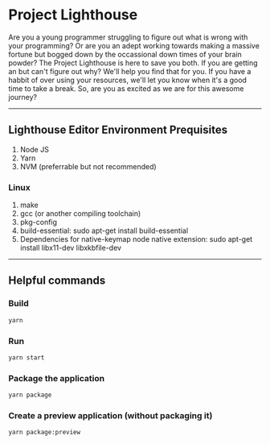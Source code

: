 # Project Lighthouse
Are you a young programmer struggling to figure out what is wrong with your programming? Or are you an adept working towards making a massive fortune but bogged down by the occassional down times of your brain powder?
The Project Lighthouse is here to save you both. If you are getting an but can't figure out why? We'll help you find that for you. If you have a habbit of over using your resources, we'll let you know when it's a good time to take a break.
So, are you as excited as we are for this awesome journey?

---

## Lighthouse Editor Environment Prequisites
1. Node JS
2. Yarn
3. NVM (preferrable but not recommended)

### Linux
1. make
2. gcc (or another compiling toolchain)
3. pkg-config
4. build-essential: sudo apt-get install build-essential
5. Dependencies for native-keymap node native extension: sudo apt-get install libx11-dev libxkbfile-dev

---

## Helpful commands
### Build

```sh
yarn
```

### Run

```sh
yarn start
```

### Package the application

```sh
yarn package
```

### Create a preview application (without packaging it)

```sh
yarn package:preview
```
